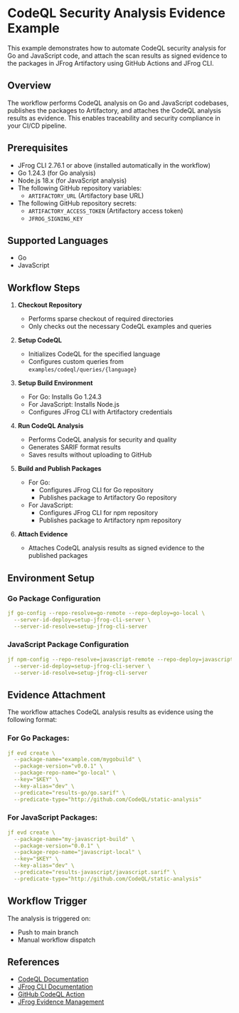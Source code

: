 # CodeQL Security Analysis Evidence Example

This example demonstrates how to automate CodeQL security analysis for Go and JavaScript code, and attach the scan results as signed evidence to the packages in JFrog Artifactory using GitHub Actions and JFrog CLI.

## Overview
The workflow performs CodeQL analysis on Go and JavaScript codebases, publishes the packages to Artifactory, and attaches the CodeQL analysis results as evidence. This enables traceability and security compliance in your CI/CD pipeline.

## Prerequisites
- JFrog CLI 2.76.1 or above (installed automatically in the workflow)
- Go 1.24.3 (for Go analysis)
- Node.js 18.x (for JavaScript analysis)
- The following GitHub repository variables:
    - `ARTIFACTORY_URL` (Artifactory base URL)
- The following GitHub repository secrets:
    - `ARTIFACTORY_ACCESS_TOKEN` (Artifactory access token)
    - `JFROG_SIGNING_KEY`

## Supported Languages
- Go
- JavaScript

## Workflow Steps
1. **Checkout Repository**
    - Performs sparse checkout of required directories
    - Only checks out the necessary CodeQL examples and queries

2. **Setup CodeQL**
    - Initializes CodeQL for the specified language
    - Configures custom queries from `examples/codeql/queries/{language}`

3. **Setup Build Environment**
    - For Go: Installs Go 1.24.3
    - For JavaScript: Installs Node.js
    - Configures JFrog CLI with Artifactory credentials

4. **Run CodeQL Analysis**
    - Performs CodeQL analysis for security and quality
    - Generates SARIF format results
    - Saves results without uploading to GitHub

5. **Build and Publish Packages**
    - For Go:
        - Configures JFrog CLI for Go repository
        - Publishes package to Artifactory Go repository
    - For JavaScript:
        - Configures JFrog CLI for npm repository
        - Publishes package to Artifactory npm repository

6. **Attach Evidence**
    - Attaches CodeQL analysis results as signed evidence to the published packages

## Environment Setup

### Go Package Configuration
```yaml
jf go-config --repo-resolve=go-remote --repo-deploy=go-local \
  --server-id-deploy=setup-jfrog-cli-server \
  --server-id-resolve=setup-jfrog-cli-server
```

### JavaScript Package Configuration
```yaml
jf npm-config --repo-resolve=javascript-remote --repo-deploy=javascript-local \
  --server-id-deploy=setup-jfrog-cli-server \
  --server-id-resolve=setup-jfrog-cli-server
```

## Evidence Attachment
The workflow attaches CodeQL analysis results as evidence using the following format:

### For Go Packages:
```yaml
jf evd create \
  --package-name="example.com/mygobuild" \
  --package-version="v0.0.1" \
  --package-repo-name="go-local" \
  --key="$KEY" \
  --key-alias="dev" \
  --predicate="results-go/go.sarif" \
  --predicate-type="http://github.com/CodeQL/static-analysis"
```

### For JavaScript Packages:
```yaml
jf evd create \
  --package-name="my-javascript-build" \
  --package-version="0.0.1" \
  --package-repo-name="javascript-local" \
  --key="$KEY" \
  --key-alias="dev" \
  --predicate="results-javascript/javascript.sarif" \
  --predicate-type="http://github.com/CodeQL/static-analysis"
```

## Workflow Trigger
The analysis is triggered on:
- Push to main branch
- Manual workflow dispatch

## References
- [CodeQL Documentation](https://codeql.github.com/docs/)
- [JFrog CLI Documentation](https://www.jfrog.com/confluence/display/CLI/CLI+for+JFrog+Artifactory)
- [GitHub CodeQL Action](https://github.com/github/codeql-action)
- [JFrog Evidence Management](https://www.jfrog.com/confluence/display/JFROG/Evidence+Management)


